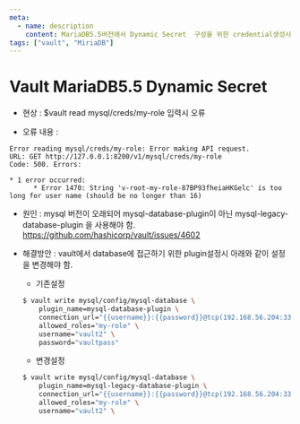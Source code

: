 ```yaml
---
meta:
  - name: description
    content: MariaDB5.5버전에서 Dynamic Secret  구성을 위한 credential생성시 에러
tags: ["vault", "MiriaDB"]
---
```


# Vault MariaDB5.5 Dynamic Secret

- 현상 : $vault read mysql/creds/my-role 입력시 오류 

- 오류 내용 : 
```
Error reading mysql/creds/my-role: Error making API request.
URL: GET http://127.0.0.1:8200/v1/mysql/creds/my-role
Code: 500. Errors:

* 1 error occurred:
      * Error 1470: String 'v-root-my-role-87BP93fheiaHKGelc' is too long for user name (should be no longer than 16)
```

- 원인 : mysql 버전이 오래되어  mysql-database-plugin이 아닌  mysql-legacy-database-plugin 을 사용해야 함. 
https://github.com/hashicorp/vault/issues/4602


- 해결방안 : vault에서 database에 접근하기 위한 plugin설정시 아래와 같이 설정을 변경해야 함. 
    - 기존설정 
    ```bash
    $ vault write mysql/config/mysql-database \
        plugin_name=mysql-database-plugin \
        connection_url="{{username}}:{{password}}@tcp(192.168.56.204:3306)/" \
        allowed_roles="my-role" \
        username="vault2" \
        password="vaultpass"
    ```

    - 변경설정  
    ```bash
    $ vault write mysql/config/mysql-database \
        plugin_name=mysql-legacy-database-plugin \
        connection_url="{{username}}:{{password}}@tcp(192.168.56.204:3306)/" \
        allowed_roles="my-role" \
        username="vault2" \
    ```